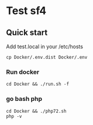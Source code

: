 # Test sf4

## Quick start
Add test.local in your /etc/hosts
```shell
cp Docker/.env.dist Docker/.env
```

### Run docker
```shell
cd Docker && ./run.sh -f
```

### go bash php
```shell
cd Docker && ./php72.sh
php -v
```
